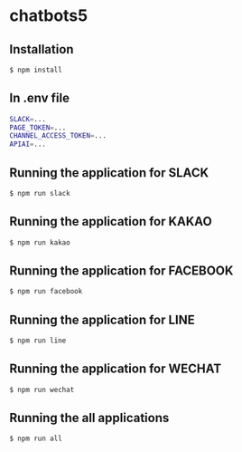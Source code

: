 # chatbots5

## Installation
``` bash
$ npm install
```

## In .env file
```bash
SLACK=...
PAGE_TOKEN=...
CHANNEL_ACCESS_TOKEN=...
APIAI=...
```

## Running the application for SLACK
``` bash
$ npm run slack
```

## Running the application for KAKAO
``` bash
$ npm run kakao
```

## Running the application for FACEBOOK
``` bash
$ npm run facebook
```

## Running the application for LINE
``` bash
$ npm run line
```

## Running the application for WECHAT
``` bash
$ npm run wechat
```

## Running the all applications
``` bash
$ npm run all
```